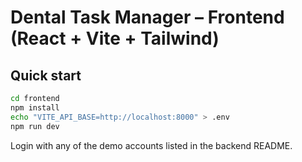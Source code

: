 # Dental Task Manager – Frontend (React + Vite + Tailwind)

## Quick start
```bash
cd frontend
npm install
echo "VITE_API_BASE=http://localhost:8000" > .env
npm run dev
```
Login with any of the demo accounts listed in the backend README.